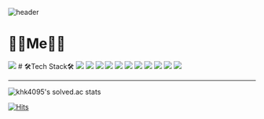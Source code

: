 ![header](https://capsule-render.vercel.app/api?type=Waving&color=gradient&customColorList=8&height=300&section=header&text=HyeKyoung%20Kim&fontSize=70&fontColor=FFFFFF)

# 👩‍💻Me👩‍💻
<img src="https://img.shields.io/badge/khkkhk4095@gmail.com-EA4335?style=flat-square&logo=gmail&logoColor=white"/>
# 🛠️Tech Stack🛠️
<img src="https://img.shields.io/badge/MySQL-4479A1?style=flat-square&logo=MySQL&logoColor=white"/> <img src="https://img.shields.io/badge/postgresql-4169E1?style=flat-square&logo=postgresql&logoColor=white"/> <img src="https://img.shields.io/badge/redis-DC382D?style=flat-square&logo=redis&logoColor=white"/> 
<img src="https://img.shields.io/badge/html5-E34F26?style=flat-square&logo=html5&logoColor=white"/> <img src="https://img.shields.io/badge/css3-1572B6?style=flat-square&logo=css3&logoColor=white"/> <img src="https://img.shields.io/badge/javascript-F7DF1E?style=flat-square&logo=javascript&logoColor=white"/>
<img src="https://img.shields.io/badge/springboot-6DB33F?style=flat-square&logo=springboot&logoColor=white"/> <img src="https://img.shields.io/badge/react-61DAFB?style=flat-square&logo=react&logoColor=white"/> <img src="https://img.shields.io/badge/unity-000000?style=flat-square&logo=unity&logoColor=white"/> 
<img src="https://img.shields.io/badge/git-F05032?style=flat-square&logo=git&logoColor=white"/> <img src="https://img.shields.io/badge/jira-0052CC?style=flat-square&logo=jira&logoColor=white"/> 

---
![khk4095's solved.ac stats](https://github-readme-solvedac.hyp3rflow.vercel.app/api/?handle=khk4095)

[![Hits](https://hits.seeyoufarm.com/api/count/incr/badge.svg?url=https%3A%2F%2Fgithub.com%2Fkhkkhk4095%2Fhit-counter)](https://hits.seeyoufarm.com)
